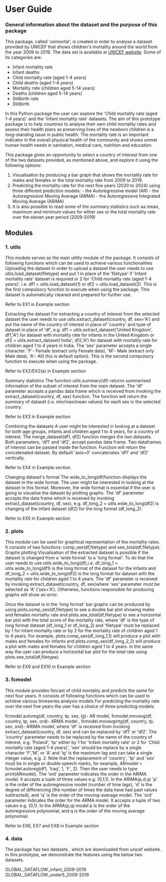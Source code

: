 # User Guide

### General information about the dataset and the purpose of this package

This package, called 'unimortal', is created in order to analyse a dataset provided by UNICEF that shows children's mortality around the world from the year 2009 to 2019. The data set is available at [UNICEF website](https://data.unicef.org/dv_index/). Some of its categories are:
- Infant mortality rate
- Infant deaths
- Child mortality rate (aged 1-4 years)
- Child deaths (aged 1-4 years)
- Mortality rate (children aged 5-14 years)
- Deaths (children aged 5-14 years)
- Stillbirth rate
- Stillbirth


In this Python package the user can explore the 'Child mortality rate (aged 1-4 years)' and the 'Infant mortality rate' datasets. The aim of this prototype package is to help countries to analyse their own child mortality rates and assess their health plans as preserving lives of the newborn children is a long-standing issue in public health. The mortality rate is an important indicator in the overall physical health of the community and shows unmet human health needs in sanitation, medical care, nutrition and education.

This package gives an opportunity to select a country of interest from one of the two datasets provided, as mentioned above,  and explore it using the following options:
1. Visualisation by producing a bar graph that shows the mortality rate for males and females or the total mortality rate from  2009 to 2019. 
2. Predicting the mortality rate for the next five years (2020 to 2024) using three different prediction models:
       - the Autoregressive model (AR)
       - the Autoregressive Moving Average (ARMA)
       - the Autoregressive Integrated Moving Average (ARIMA)
3. It is also possible to read some of the summary statistics such as mean, maximum and minimum values for either sex or the total mortality rate over the eleven year period (2009-2019)

## Modules
### 1. utils 
This module serves as the main utility module of the package. It consists of following functions which can be used to achieve various functionalities
Uploading the dataset
In order to upload a dataset the user needs to use utils.load_dataset(filetype) and put 1 in place of the 'filetype' if 'Infant mortality rate' dataset is required or 2 for 'Child mortality rate (aged 1-4 years)', i.e. df1 = utils.load_dataset(1) or df2 = utils.load_dataset(2). This is the first compulsory function to execute when using the package. This dataset is automatically cleaned and prepared for further use.

Refer to EX1 in Example section

Extracting the dataset
For extracting a country of interest from the selected dataset the user needs to use utils.extract_dataset(country, df, sex='A') and put the name of the country of interest in place of 'country' and type of dataset in place of 'df', e.g. df1 = utils.extract_dataset('United Kingdom', df1,'A') for dataset with mortality rate for infants in the United Kingdom or df2 = utils.extract_dataset('India', df2,'A') for dataset with mortality rate for children aged 1 to 4 years in India. The 'sex' parameter accepts a single character: 'F'- Female (extract only Female data), 'M'- Male (extract only Male data), 'A'- All( this is default option). This is the second compulsory function to execute when using the package.

Refer to EX2/EX2(a) in Example section

Summary statistics
The function utils.summary(df) returns summarised information of the subset of interest from the main dataset. The 'df' parameter accepts a pandas data frame which is received from invoking the extract_dataset(country, df, sex) function. The function will return the summary of dataset (i.e. min/max/mean values) for each sex in the selected country.

Refer to EX3 in Example section

Combining the datasets
A user might be interested in looking at a dataset for both age groups, infants and children aged 1 to 4 years, for a country of interest. The merge_dataset(df1, df2) function merges the two datasets. Both parameters, 'df1' and 'df2', accept pandas data frame. Two dataframes of interest can be passed inside the function. Function will return the concatenated dataset. By default 'axis=0' concatenates 'df1' and 'df2' vertically.

Refer to EX4 in Example section

Changing dataset's format
The wide_to_long(df)function displays the dataset in the wide format. The user might be interested in looking at the dataset in this format. Moreover, the wide format is essential if the user is going to visualise the dataset by plotting graphs. The 'df' parameter accepts the data frame which is received by invoking extract_dataset(country, df, sex), e.g. df_long_2 = utils.wide_to_long(df2) is changing of the infant dataset (df2) for the long format (df_long_2).

Refer to EX5 in Example section

### 2. plots 
This module can be used for graphical representation of the mortality rates. It consists of two functions: comp_sex(df,filetype) and see_total(df,filetype).
Graphs plotting
Visualisation of the extracted dataset is possible if the dataset is changed from a 'wide format' to a 'long format'. To do that the user needs to use utils.wide_to_long(df),i.e. df_long_1 = utils.wide_to_long(df1) is the long format of the dataset for the infants and df_long_2 = utils.wide_to_long(df2) is the long format for dataset with the mortality rate for children aged 1 to 4 years. The 'df' parameter is received by invoking extract_dataset(country, df, sex)where 'sex' parameter must be selected as 'A' ('sex='A'). Otherwise, functions responsible for producing graphs will show an error.

Once the dataset is in the 'long format' bar graphs can be produced by using plots.comp_sex(df,filetype) to see a double bar plot showing males and females mortality rate and plots.see_total(df,filetype) to see a horizontal bar plot with the total score of the mortality rate, where 'df' is the type of long format dataset (df_long_1 or df_long_2) and 'filetype' must be replaced by 1 for infant mortality rate or by 2 for the mortality rate of children aged 1 to 4 years. For example, plots.comp_sex(df_long_1,1) will produce a plot with males and females for infants and plots.comp_sex(df_long_2,2) will produce a plot with males and females for children aged 1 to 4 years. In the same way the user can produce a horizontal bar plot for the total rate using plots.see_total(df,filetype).

Refer to EX9 and EX10 in Example section

### 3. fcmodel 
This module provides forcast of child mortality and predicts the same for next four years. It consists of following functions which can be used to achieve various timeseries analysis models
For predicting the mortality rate over the next five years the user has a choice of three predicting models:

fcmodel.autoreg(df, country, tp, sex, lg)- AR model,
fcmodel.movavg(df, country, tp, sex, ord)- ARMA model ,
fcmodel.movavgintg(df, country, tp, sex, ord)- ARIMA model,
where 'df' is received from invoking extract_dataset(country, df, sex) and can be replaced by 'df1' or 'df2'. The 'country' parameter needs to be replaced by the name of the country of interest, e.g. 'Poland', 'tp' either by 1 for 'Infant mortality rate' or 2 for 'Child mortality rate (aged 1-4 years)', 'sex' should be replace by a single character 'F','M', or 'A' and 'lg' is the maximum lag and can take a single integer value, e.g. 2. Note that the replacement of 'country', 'tp' and 'sex' must be in single or double speech marks, for example, ARmodel = fcmodel.autoreg(df1, 'Iraq', 1, 'F', 2). Then the user needs to type print(ARmodel). The 'ord' parameter indicates the order in the ARIMA model. It accepts a tuple of three values e.g. (0,1,1). In the ARIMA(p,d,q) 'p' is the order of the autoregressive model (number of time lags), 'd' is the degree of differencing (the number of times the data have had past values subtracted), and 'q' is the order of the moving-average model. The 'ord' parameter indicates the order for the ARMA model. It accepts a tuple of two values e.g. (0,1). In the ARMA(p,q) model p is the order of the autoregressive polynomial, and q is the order of the moving average polynomial.

Refer to EX6, EX7 and EX8 in Example section

### 4. data 
The package has two datasets , which are downloaded from unicef website. In this prototype, we demonstrate the features using the below two datasets.

GLOBAL_DATAFLOW_infant_2009-2019
GLOBAL_DATAFLOW_under5_2009-2019